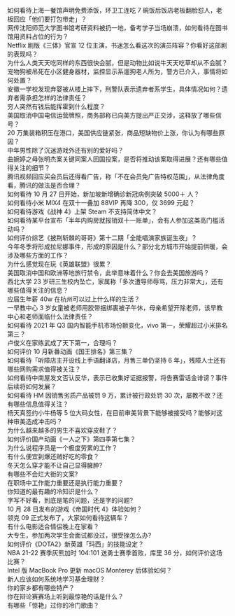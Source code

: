 如何看待上海一餐馆声明免费添饭，环卫工连吃 7 碗饭后饭店老板翻脸怼人，老板回应「他们要打包带走」？  
网传沈阳师范大学图书馆考研资料被扔一地，备考学子当场崩溃，如何看待在图书馆用资料占位的行为？  
Netflix 剧版《三体》官宣 12 位主演，书迷怎么看这次的演员阵容？你看好这部剧的表现吗？  
为什么人类天天吃同样的东西很快会腻，但是动物比如说牛天天吃草却从不会腻？  
宠物狗被吊死在小区健身器材，监控显示系遛狗老人所为，警方已介入，事情将如何处置？  
安徽一学校发现弃婴被从楼上摔下，刑警队表示遗弃者系学生，具体情况如何？遗弃者需承担怎样的法律责任？  
穷人突然有钱后能挥霍到什么程度？  
美国取消中国电信运营牌照，商务部称已向美方提出严正交涉，这释放了哪些信号？  
20 万集装箱积压在港口，美国供应链紧张，商品短缺物价上涨，你认为有哪些原因？  
中年男性除了沉迷游戏外还有别的爱好吗？  
曲婉婷之母张明杰案关键同案人回国投案，是否将推动该案取得进展？还有哪些值得关注的细节？  
腾讯视频回应买会员后还得看广告，称「不在会员免广告特权范围」，从法律角度看，腾讯的做法是否合理？  
如何看待 10 月 27 日开始，新加坡新增确诊新冠病例突破 5000＋ 人？  
如何看待小米 MIX4 在双十一叠加 88VIP 再降 300，仅 3699 元起？  
如何看待游戏《战神 4》上架 Steam 不支持简体中文？  
如何看待某平台宣布「半年内购房就报销双十一账单」，会有人参加这类高门槛活动吗？  
如何评价综艺《披荆斩棘的哥哥》第十二期「全能唱演家族诞生夜」？  
今年冬季将形成拉尼娜事件，形成的原因是什么？部分北方城市开始提前供暖，会涉及哪些方面的工作？  
为什么感觉现在玩《英雄联盟》很累？  
美国取消中国和欧洲等地旅行禁令，此举意味着什么？你会去美国旅游吗？  
西北大学 23 岁研三生校内坠亡，家属称「多次遭导师辱骂，压力非常大」，还有哪些值得关注的信息？  
应届生年薪 40w 在杭州可以过上什么样的生活？  
一早教中心 3 岁女童被老师用胶带捆绑裹被子午休，母亲希望开除老师，该早教中心和老师面临什么法律责任？  
如何看待 2021 年 Q3 国内智能手机市场份额变化，vivo 第一，荣耀超过小米排名第三？  
卢俊义在家练武成了天下第一，合理吗？  
如何评价 10 月新番动画《国王排名》第三集？  
如何看待「听障店主开设线上手语翻译店，月售三单仍坚持 6 年」，残障人士还有哪些网购需求值得被关注？  
如何看待中南屋发文否认反华，表示已收集好证据报警，将告赛雷话金诽谤？事件后续将如何发展？  
如何看待 HM 因销售劣质产品被罚 9 万，累计被行政处罚 30 次，屡教不改？还有哪些信息值得关注？  
杨天真签约小牛杨等 5 位大码女性，在目前审美背景下能够被接受吗？能够对这种审美造成冲击吗？  
为什么越来越多的男生不喜欢穿皮鞋了？  
如何评价国产动画《一人之下》第四季第七集？  
为什么说程序员是一个极度劳累的工作？  
有什么便宜到爆还贼好吃的零食？  
冬天怎么穿才能不让自己显得臃肿?  
有哪些不会烂大街的文案?  
在职场中工作能力重要还是执行能力重要？  
你知道的最有趣的冷知识是什么？  
字写不好看，到底是笔的问题，还是字的问题?  
10 月 28 日发布的游戏《帝国时代 4》体验如何？  
领克 09 正式发布了，大家如何看待这辆车？  
有什么电影适合情侣晚上在家看？  
大专生，参加两次学生会面试都没过，很受挫怎么办?  
如何评价《DOTA2》新英雄「玛西」的技能设定？  
NBA 21-22 赛季灰熊加时 104:101 送勇士赛季首败，库里 36 分，如何评价这场比赛？  
Intel 版 MacBook Pro 更新 macOS Monterey 后体验如何？  
新人应该如何系统地学习基金理财？  
你的家乡都有哪些特产？  
你在辩论赛赛场上听到最惊艳的话是什么？  
有哪些「惊艳」过你的冷门歌曲？  
